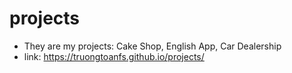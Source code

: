 # projects
+ They are my projects: Cake Shop, English App, Car Dealership 
+ link: https://truongtoanfs.github.io/projects/
